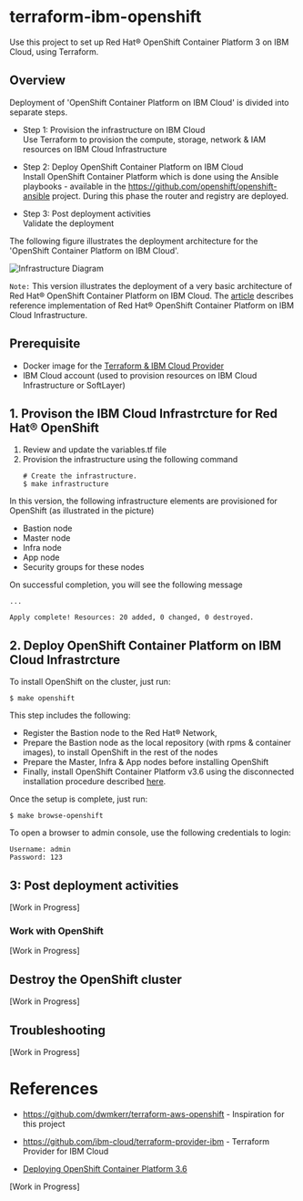 # terraform-ibm-openshift

Use this project to set up Red Hat® OpenShift Container Platform 3 on IBM Cloud, using Terraform.

## Overview
Deployment of 'OpenShift Container Platform on IBM Cloud' is divided into separate steps.
	
* Step 1: Provision the infrastructure on IBM Cloud <br>
  Use Terraform to provision the compute, storage, network & IAM resources on IBM Cloud Infrastructure
  
* Step 2: Deploy OpenShift Container Platform on IBM Cloud <br>
  Install OpenShift Container Platform which is done using the Ansible playbooks - available in the https://github.com/openshift/openshift-ansible project. 
  During this phase the router and registry are deployed.
  
* Step 3: Post deployment activities <br>
  Validate the deployment

The following figure illustrates the deployment architecture for the 'OpenShift Container Platform on IBM Cloud'.

![Infrastructure Diagram](https://github.com/IBMTerraform/terraform-ibm-openshift/blob/master/docs/infra-diagram.png)

`Note:` This version illustrates the deployment of a very basic architecture of Red Hat® OpenShift Container Platform on IBM Cloud.  The [article](https://github.com/IBMTerraform/terraform-ibm-openshift/blob/master/docs/01-Provision-Infra.md) describes reference implementation of Red Hat® OpenShift Container Platform on IBM Cloud Infrastructure.

## Prerequisite

* Docker image for the [Terraform & IBM Cloud Provider](https://github.com/ibm-cloud/terraform-provider-ibm#docker-image-for-the-provider) 
* IBM Cloud account (used to provision resources on IBM Cloud Infrastructure or SoftLayer)


## 1. Provison the IBM Cloud Infrastrcture for Red Hat® OpenShift

1. Review and update the variables.tf file 
1. Provision the infrastructure using the following command
   ``` console
   # Create the infrastructure.
   $ make infrastructure
   ```
In this version, the following infrastructure elements are provisioned for OpenShift (as illustrated in the picture)
* Bastion node 
* Master node 
* Infra node
* App node
* Security groups for these nodes

On successful completion, you will see the following message
   ```
   ...

   Apply complete! Resources: 20 added, 0 changed, 0 destroyed.
   ```

## 2. Deploy OpenShift Container Platform on IBM Cloud Infrastrcture

To install OpenShift on the cluster, just run:
   ``` console
   $ make openshift
   ```

This step includes the following: 
* Register the Bastion node to the Red Hat® Network, 
* Prepare the Bastion node as the local repository (with rpms & container images), to install OpenShift in the rest of the nodes
* Prepare the Master, Infra & App nodes before installing OpenShift
* Finally, install OpenShift Container Platform v3.6 using the disconnected installation procedure described [here]( https://docs.openshift.com/container-platform/3.6/install_config/install/disconnected_install.html). 


Once the setup is complete, just run:

   ``` console
   $ make browse-openshift
   ```

To open a browser to admin console, use the following credentials to login:
   ``` console
   Username: admin
   Password: 123
   ```

## 3: Post deployment activities

\[Work in Progress\]

### Work with OpenShift

\[Work in Progress\]

## Destroy the OpenShift cluster

\[Work in Progress\]

## Troubleshooting

\[Work in Progress\]

# References

* https://github.com/dwmkerr/terraform-aws-openshift - Inspiration for this project
  
* https://github.com/ibm-cloud/terraform-provider-ibm - Terraform Provider for IBM Cloud  
  
* [Deploying OpenShift Container Platform 3.6](https://docs.openshift.com/container-platform/3.6/install_config/install/quick_install.html)

\[Work in Progress\]


